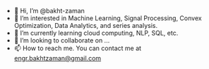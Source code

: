- 👋 Hi, I’m @bakht-zaman
- 👀 I’m interested in Machine Learning, Signal Processing, Convex Optimization, Data Analytics, and series analysis.
- 🌱 I’m currently learning cloud computing, NLP, SQL, etc.
- 💞️ I’m looking to collaborate on ...
- 📫 How to reach me. You can contact me at engr.bakhtzaman@gmail.com

<!---
bakht-zaman/bakht-zaman is a ✨ special ✨ repository because its `README.md` (this file) appears on your GitHub profile.
You can click the Preview link to take a look at your changes.
--->

